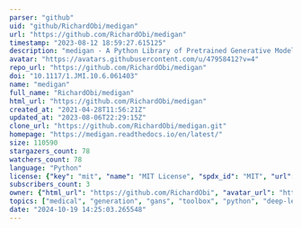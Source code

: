 ```yaml
---
parser: "github"
uid: "github/RichardObi/medigan"
url: "https://github.com/RichardObi/medigan"
timestamp: "2023-08-12 18:59:27.615125"
description: "medigan - A Python Library of Pretrained Generative Models for Medical Image Synthesis"
avatar: "https://avatars.githubusercontent.com/u/47958412?v=4"
repo_url: "https://github.com/RichardObi/medigan"
doi: "10.1117/1.JMI.10.6.061403"
name: "medigan"
full_name: "RichardObi/medigan"
html_url: "https://github.com/RichardObi/medigan"
created_at: "2021-04-28T11:56:21Z"
updated_at: "2023-08-06T22:29:15Z"
clone_url: "https://github.com/RichardObi/medigan.git"
homepage: "https://medigan.readthedocs.io/en/latest/"
size: 110590
stargazers_count: 78
watchers_count: 78
language: "Python"
license: {"key": "mit", "name": "MIT License", "spdx_id": "MIT", "url": "https://api.github.com/licenses/mit", "node_id": "MDc6TGljZW5zZTEz"}
subscribers_count: 3
owner: {"html_url": "https://github.com/RichardObi", "avatar_url": "https://avatars.githubusercontent.com/u/47958412?v=4", "login": "RichardObi", "type": "User"}
topics: ["medical", "generation", "gans", "toolbox", "python", "deep-learning", "machine-learning", "model", "computer-vision", "dataset", "endoscopy", "generative-adversarial-network", "generative-ai", "generative-model", "medical-image-analysis", "medical-image-dataset", "medical-imaging", "radiology", "synthesis", "synthetic-data"]
date: "2024-10-19 14:25:03.265548"
---
```

